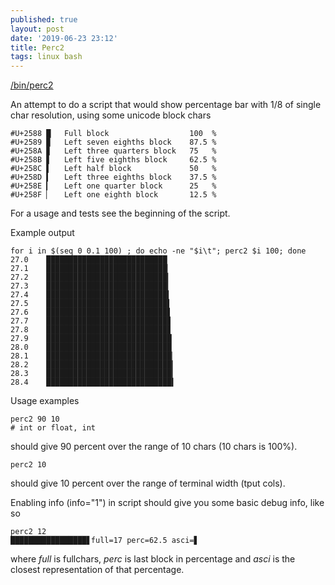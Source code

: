 ```yaml
---
published: true
layout: post
date: '2019-06-23 23:12'
title: Perc2
tags: linux bash 
---
```

[/bin/perc2](https://raw.githubusercontent.com/brontosaurusrex/stretchbang/master/bin/perc2)

An attempt to do a script that would show percentage bar with 1/8 of single char resolution, using some unicode block chars

    #U+2588	█	Full block                  100  %
    #U+2589	▉	Left seven eighths block    87.5 %
    #U+258A	▊	Left three quarters block   75   %
    #U+258B	▋	Left five eighths block     62.5 %  
    #U+258C	▌	Left half block             50   %
    #U+258D	▍	Left three eighths block    37.5 %
    #U+258E	▎	Left one quarter block      25   %
    #U+258F	▏	Left one eighth block       12.5 %

For a usage and tests see the beginning of the script.

Example output

    for i in $(seq 0 0.1 100) ; do echo -ne "$i\t"; perc2 $i 100; done
    27.0	███████████████████████████
    27.1	███████████████████████████▏
    27.2	███████████████████████████▎
    27.3	███████████████████████████▎
    27.4	███████████████████████████▍
    27.5	███████████████████████████▌
    27.6	███████████████████████████▋
    27.7	███████████████████████████▊
    27.8	███████████████████████████▊
    27.9	████████████████████████████
    28.0	████████████████████████████
    28.1	████████████████████████████▏
    28.2	████████████████████████████▎
    28.3	████████████████████████████▎
    28.4	████████████████████████████▍

Usage examples

    perc2 90 10 
    # int or float, int

should give 90 percent over the range of 10 chars (10 chars is 100%). 

    perc2 10
    
should give 10 percent over the range of terminal width (tput cols).

Enabling info (info="1") in script should give you some basic debug info, like so

    perc2 12
    █████████████████▋full=17 perc=62.5 asci=▋
    
where *full* is fullchars, *perc* is last block in percentage and *asci* is the closest representation of that percentage.
